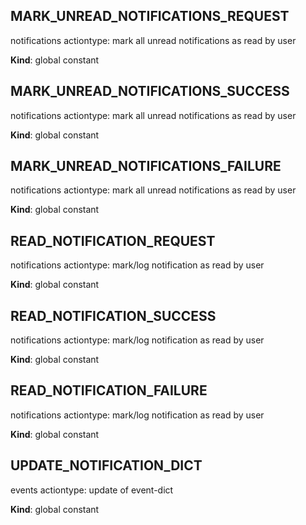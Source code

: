 <a id="mark95unread95notifications95request"></a>

## MARK\_UNREAD\_NOTIFICATIONS\_REQUEST
notifications actiontype: mark all unread notifications as read by user

**Kind**: global constant  
<a id="mark95unread95notifications95success"></a>

## MARK\_UNREAD\_NOTIFICATIONS\_SUCCESS
notifications actiontype: mark all unread notifications as read by user

**Kind**: global constant  
<a id="mark95unread95notifications95failure"></a>

## MARK\_UNREAD\_NOTIFICATIONS\_FAILURE
notifications actiontype: mark all unread notifications as read by user

**Kind**: global constant  
<a id="read95notification95request"></a>

## READ\_NOTIFICATION\_REQUEST
notifications actiontype: mark/log notification as read by user

**Kind**: global constant  
<a id="read95notification95success"></a>

## READ\_NOTIFICATION\_SUCCESS
notifications actiontype: mark/log notification as read by user

**Kind**: global constant  
<a id="read95notification95failure"></a>

## READ\_NOTIFICATION\_FAILURE
notifications actiontype: mark/log notification as read by user

**Kind**: global constant  
<a id="update95notification95dict"></a>

## UPDATE\_NOTIFICATION\_DICT
events actiontype: update of event-dict

**Kind**: global constant  
